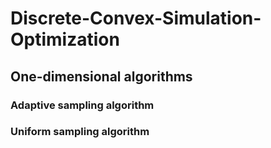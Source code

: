 # Discrete-Convex-Simulation-Optimization

## One-dimensional algorithms

### Adaptive sampling algorithm
### Uniform sampling algorithm
